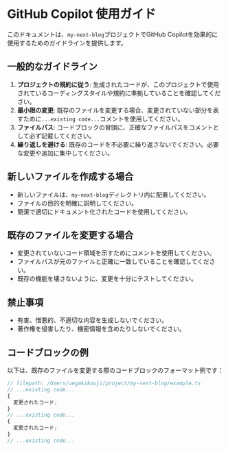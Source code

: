 # GitHub Copilot 使用ガイド

このドキュメントは、`my-next-blog`プロジェクトでGitHub Copilotを効果的に使用するためのガイドラインを提供します。

## 一般的なガイドライン

1. **プロジェクトの規約に従う**: 生成されたコードが、このプロジェクトで使用されているコーディングスタイルや規約に準拠していることを確認してください。
2. **最小限の変更**: 既存のファイルを変更する場合、変更されていない部分を表すために`...existing code...`コメントを使用してください。
3. **ファイルパス**: コードブロックの冒頭に、正確なファイルパスをコメントとして必ず記載してください。
4. **繰り返しを避ける**: 既存のコードを不必要に繰り返さないでください。必要な変更や追加に集中してください。

## 新しいファイルを作成する場合

- 新しいファイルは、`my-next-blog`ディレクトリ内に配置してください。
- ファイルの目的を明確に説明してください。
- 簡潔で適切にドキュメント化されたコードを使用してください。

## 既存のファイルを変更する場合

- 変更されていないコード領域を示すためにコメントを使用してください。
- ファイルパスが元のファイルと正確に一致していることを確認してください。
- 既存の機能を壊さないように、変更を十分にテストしてください。

## 禁止事項

- 有害、憎悪的、不適切な内容を生成しないでください。
- 著作権を侵害したり、機密情報を含めたりしないでください。

## コードブロックの例

以下は、既存のファイルを変更する際のコードブロックのフォーマット例です：

```typescript
// filepath: /Users/uegakikouji/project/my-next-blog/example.ts
// ...existing code...
{
  変更されたコード;
}
// ...existing code...
{
  変更されたコード;
}
// ...existing code...
```
